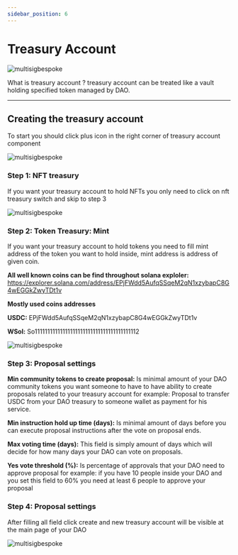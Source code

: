 ```yaml
---
sidebar_position: 6
---
```


# Treasury Account

![multisigbespoke](/img/multisig-DAO/treasuryAccount/vaults.png)

What is treasury account ? treasury account can be treated like a vault holding specified token managed by DAO.

---

## Creating the treasury account

To start you should click plus icon in the right corner of treasury account component

![multisigbespoke](/img/multisig-DAO/treasuryAccount/vaults.png)

### Step 1: NFT treasury

If you want your treasury account to hold NFTs you only need to click on nft treasury switch and skip to step 3

![multisigbespoke](/img/multisig-DAO/treasuryAccount/nft.png)

### Step 2: Token Treasury: Mint

If you want your treasury account to hold tokens you need to fill mint address of the token you want to hold inside, mint address is address of given coin.

**All well known coins can be find throughout solana exploler:** https://explorer.solana.com/address/EPjFWdd5AufqSSqeM2qN1xzybapC8G4wEGGkZwyTDt1v

**Mostly used coins addresses**

**USDC:** EPjFWdd5AufqSSqeM2qN1xzybapC8G4wEGGkZwyTDt1v

**WSol:** So11111111111111111111111111111111111111112

![multisigbespoke](/img/multisig-DAO/treasuryAccount/usdc.png)

### Step 3: Proposal settings

**Min community tokens to create proposal:** Is minimal amount of your DAO community tokens you want someone to have to have ability to create proposals related to your treasury account for example: Proposal to transfer USDC from your DAO treasury to someone wallet as payment for his service.

**Min instruction hold up time (days):** Is minimal amount of days before you can execute proposal instructions after the vote on proposal ends.

**Max voting time (days):** This field is simply amount of days which will decide for how many days your DAO can vote on proposals.

**Yes vote threshold (%):** Is percentage of approvals that your DAO need to approve proposal for example: if you have 10 people inside your DAO and you set this field to 60% you need at least 6 people to approve your proposal

### Step 4: Proposal settings

After filling all field click create and new treasury account will be visible at the main page of your DAO

![multisigbespoke](/img/multisig-DAO/treasuryAccount/usdc.png)
